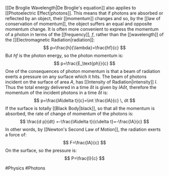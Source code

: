 [[De Broglie Wavelength|De Broglie's equation]] also applies to [[Photoelectric Effect|photons]]. This means that if photons are absorbed or reflected by an object, their [[momentum]] changes and so, by the [[law of conservation of momentum]], the object suffers an equal and opposite momentum change. It is often more convenient to express the momentum of a photon in terms of the [[frequency]], $f$, rather than the [[wavelength]] of the [[Electromagnetic Radiation|radiation]]:
$$
p=\frac{h}{\lambda}=\frac{hf}{c}
$$
But $hf$ is the photon energy, so the photon momentum is:
$$
p=\frac{E_\text{ph}}{c}
$$
One of the consequences of photon momentum is that a beam of radiation exerts a pressure on any surface which it hits. The beam of photons incident on the surface of area $A$, has [[Intensity of Radiation|intensity]] $I$. Thus the total energy delivered in a time $\delta t$ is given by $IA\delta t$, therefore the momentum of the incident photons in a time $\delta t$ is:
$$
p=\frac{IA\delta t}{c}=\int \frac{IA}{c} \, dt 
$$
If the surface is totally [[Black Body|black]], so that all the momentum is absorbed, the rate of change of momentum of the photons is:
$$
\frac{d p}{dt} =-\frac{IA\delta t}{c\delta t}=-\frac{IA}{c}
$$
In other words, by [[Newton's Second Law of Motion]], the radiation exerts a force of:
$$
F=\frac{IA}{c}
$$
On the surface, so the pressure is:
$$
P=\frac{I}{c}
$$

#Physics #Photons 